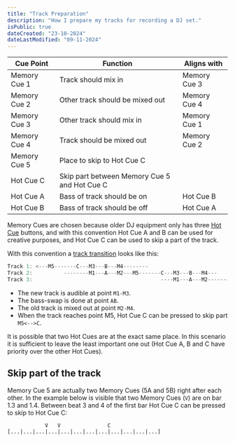 ```yaml
---
title: "Track Preparation"
description: "How I prepare my tracks for recording a DJ set."
isPublic: true
dateCreated: "23-10-2024"
dateLastModified: "09-11-2024"
---
```


| Cue Point    | Function                                     | Aligns with  |
|--------------|----------------------------------------------|--------------|
| Memory Cue 1 | Track should mix in                          | Memory Cue 3 |
| Memory Cue 2 | Other track should be mixed out              | Memory Cue 4 |
| Memory Cue 3 | Other track should mix in                    | Memory Cue 1 |
| Memory Cue 4 | Track should be mixed out                    | Memory Cue 2 |
| Memory Cue 5 | Place to skip to Hot Cue C                   |              |
| Hot Cue C    | Skip part between Memory Cue 5 and Hot Cue C |              |
| Hot Cue A    | Bass of track should be on                   | Hot Cue B    |
| Hot Cue B    | Bass of track should be off                  | Hot Cue A    |

Memory Cues are chosen because older DJ equipment only has three
[Hot Cue](hot-cue) buttons, and with this convention Hot Cue A and B can be used
for creative purposes, and Hot Cue C can be used to skip a part of the track.

With this convention a [track transition](transitions) looks like this:

```cs
Track 1: <---M5-------C---M3---B---M4--------
Track 2:          --------M1---A---M2---M5-------C---M3---B---M4---
Track 3:                                         ----M1---A---M2------->
```

* The new track is audible at point `M1-M3`.
* The bass-swap is done at point `AB`.
* The old track is mixed out at point `M2-M4`.
* When the track reaches point M5, Hot Cue C can be pressed to skip part `M5<-->C`.

It is possible that two Hot Cues are at the exact same place. In this scenario
it is sufficient to leave the least important one out (Hot Cue A, B and C have
priority over the other Hot Cues).

## Skip part of the track

Memory Cue 5 are actually two Memory Cues (5A and 5B) right after each other. In
the example below is visible that two Memory Cues (`V`) are on bar 1.3 and 1.4.
Between beat 3 and 4 of the first bar Hot Cue C can be pressed to skip to Hot
Cue C:

```
            V   V               C 
[...|...|...|...|...|...|...|...|...|...|...|...]
```
